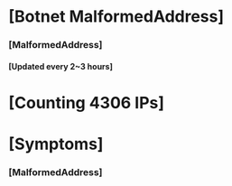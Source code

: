# [Botnet MalformedAddress]
### [MalformedAddress]
#### [Updated every 2~3 hours]

# [Counting 4306 IPs]

# [Symptoms] 
###   [MalformedAddress]
